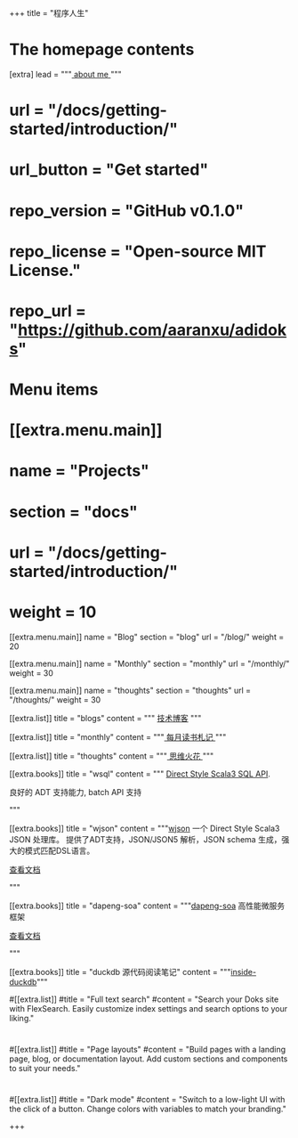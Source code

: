+++
title = "程序人生"

# The homepage contents
[extra]
lead = """<a href="/authors/wangzx/"> about me </a> """

# url = "/docs/getting-started/introduction/"
# url_button = "Get started"
# repo_version = "GitHub v0.1.0"
# repo_license = "Open-source MIT License."
# repo_url = "https://github.com/aaranxu/adidoks"

# Menu items
# [[extra.menu.main]]
# name = "Projects"
# section = "docs"
# url = "/docs/getting-started/introduction/"
# weight = 10

[[extra.menu.main]]
name = "Blog"
section = "blog"
url = "/blog/"
weight = 20

[[extra.menu.main]]
name = "Monthly"
section = "monthly"
url = "/monthly/"
weight = 30

[[extra.menu.main]]
name = "thoughts"
section = "thoughts"
url = "/thoughts/"
weight = 30

[[extra.list]]
title = "blogs"
content = """ <a href="/blogs/"> 技术博客</a> """

[[extra.list]]
title = "monthly"
content = """<a href="/monthly/"> 每月读书札记 </a>"""

[[extra.list]]
title = "thoughts"
content = """<a href="/thoughts/"> 思维火花 </a>"""

[[extra.books]]
title = "wsql"
content = """
<a href="https://github.com/wangzaixiang/wsql"> Direct Style Scala3 SQL API</a>.
<p>良好的 ADT 支持能力, batch API 支持</p>
"""

[[extra.books]]
title = "wjson"
content = """<a href="https://github.com/wangzaixiang/wjson/">wjson</a> 一个 Direct Style Scala3 JSON 处理库。
提供了ADT支持，JSON/JSON5 解析，JSON schema 生成，强大的模式匹配DSL语言。
<p><a href="/wjson/index.html">查看文档</a></p>
"""

[[extra.books]]
title = "dapeng-soa"
content = """<a href="https://github.com/dapeng-soa/dapeng-soa">dapeng-soa</a> 高性能微服务框架
<p><a href="https://dapeng-soa.github.io">查看文档</a></p>
"""

[[extra.books]]
title = "duckdb 源代码阅读笔记"
content = """<a href="/inside-duckdb/index.html">inside-duckdb</a>"""

#[[extra.list]]
#title = "Full text search"
#content = "Search your Doks site with FlexSearch. Easily customize index settings and search options to your liking."
#
#[[extra.list]]
#title = "Page layouts"
#content = "Build pages with a landing page, blog, or documentation layout. Add custom sections and components to suit your needs."
#
#[[extra.list]]
#title = "Dark mode"
#content = "Switch to a low-light UI with the click of a button. Change colors with variables to match your branding."

+++
